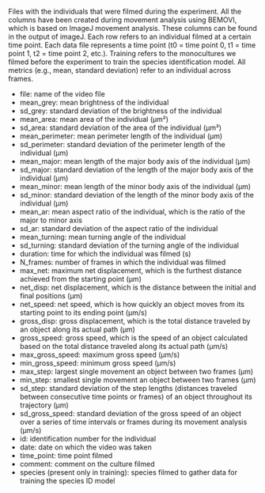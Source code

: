 Files with the individuals that were filmed during the experiment. All the columns have been created during movement analysis using BEMOVI, which is based on ImageJ movement analysis. These columns can be found in the output of imageJ. Each row refers to an individual filmed at a certain time point. Each data file represents a time point (t0 = time point 0, t1 = time point 1, t2 = time point 2, etc.). Training refers to the monocultures we filmed before the experiment to train the species identification model. All metrics (e.g., mean, standard deviation) refer to an individual across frames.   

- file: name of the video file 
- mean_grey: mean brightness of the individual
- sd_grey: standard deviation of the brightness of the individual
- mean_area: mean area of the individual (µm²)
- sd_area: standard deviation of the area of the individual (µm²)
- mean_perimeter: mean perimeter length of the individual (µm)
- sd_perimeter: standard deviation of the perimeter length of the individual (µm)
- mean_major: mean length of the major body axis of the individual (µm)
- sd_major: standard deviation of the length of the major body axis of the individual (µm)
- mean_minor: mean length of the minor body axis of the individual (µm)
- sd_minor: standard deviation of the length of the minor body axis of the individual (µm)
- mean_ar: mean aspect ratio of the individual, which is the ratio of the major to minor axis 
- sd_ar: standard deviation of the aspect ratio of the individual
- mean_turning: mean turning angle of the individual
- sd_turning: standard deviation of the turning angle of the individual
- duration: time for which the individual was filmed (s)
- N_frames: number of frames in which the individual was filmed
- max_net: maximum net displacement, which is the furthest distance achieved from the starting point (µm)
- net_disp: net displacement, which is the distance between the initial and final positions (µm)
- net_speed: net speed, which is how quickly an object moves from its starting point to its ending point (µm/s)
- gross_disp: gross displacement, which is the total distance traveled by an object along its actual path (µm)
- gross_speed: gross speed, which is the speed of an object calculated based on the total distance traveled along its actual path (µm/s)
- max_gross_speed: maximum gross speed (µm/s)
- min_gross_speed: minimum gross speed (µm/s)
- max_step: largest single movement an object between two frames (µm)
- min_step: smallest single movement an object between two frames (µm)
- sd_step: standard deviation of the step lengths (distances traveled between consecutive time points or frames) of an object throughout its trajectory (µm)
- sd_gross_speed: standard deviation of the gross speed of an object over a series of time intervals or frames during its movement analysis (µm/s)
- id: identification number for the individual
- date: date on which the video was taken
- time_point: time point filmed
- comment: comment on the culture filmed
- species (present only in training): species filmed to gather data for training the species ID model